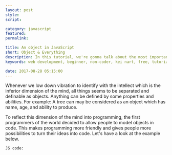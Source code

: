 ```yaml
---
layout: post
style:
script:

category: javascript
featured:
permalink:

title: An object in JavaScript
short: Object & Everything
description: In this tutorial, we're gonna talk about the most important type in JavaScript. It is Object. <br>Indeed, JavaScript treats everything as an object. Everything! :D <br>Let's get to know about the type - Object.
keywords: web development, beginner, non-coder, kei nart, free, tutorial, coding, programming, code nart, javascript, type, class, object, everything

date: 2017-08-28 05:15:00
---
```


Whenever we low down vibration to identify with the intellect which is the inferior
dimension of the mind, all things seems to be separated and definable as objects.
Anything can be defined by some properties and abilities. For example: A tree
can may be considered as an object which has name, age, and ability to produce.

To reflect this dimension of the mind into programming, the first programmers of
the world decided to allow people to model objects in code. This makes programming
more friendly and gives people more possibilities to turn their ideas into code.
Let's have a look at the example below.

`JS code:`
<script src="https://gist.github.com/codenart/3f26eff5db309303e01fa8a9823e3b4b.js">
</script>

